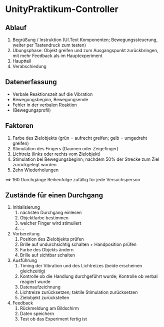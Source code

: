 # UnityPraktikum-Controller


## Ablauf
1. Begrüßung / Instruktion (UI.Text Komponenten; Bewegungssteuerung, weiter per Tastendruck zum testen)
2. Übungsphase: Objekt greifen und zum Ausgangspunkt zurückbringen, mit mehr Feedback als im Hauptexperiment
3. Hauptteil
4. Verabschiedung

## Datenerfassung
- Verbale Reaktionszeit auf die Vibration
- Bewegungsbeginn, Bewegungsende
- Fehler in der verbalen Reaktion
- (Bewegungsprofil)

## Faktoren
1. Farbe des Zielobjekts (grün = aufrecht greifen; gelb = umgedreht greifen)
2. Stimulation des Fingers (Daumen oder Zeigefinger)
3. Lichtreiz (links oder rechts vom Zielobjekt)
4. Stimulation bei Bewegungsbeginn; nachdem 50% der Strecke zum Ziel zurückgelegt wurden
5. Zehn Wiederholungen

==> 160 Durchgänge Reihenfolge zufällig für jede Versuchsperson

## Zustände für einen Durchgang
1. Initialisierung
   1. nächsten Durchgang einlesen
   2. Objektfarbe bestimmen
   3. welcher Finger wird stimuliert
   4. ...
2. Vorbereitung
   1. Position des Zielobjekts prüfen
   2. Brille auf undurchsichtig schalten + Handposition prüfen
   3. Farbe des Objekts ändern
   4. Brille auf sichtbar schalten
3. Ausführung
   1. Timing der Vibration und des Lichtreizes (beide erscheinen gleichzeitig)
   2. Kontrolle ob die Handlung durchgeführt wurde; Kontrolle ob verbal reagiert wurde
   3. Datenaufzeichnung
   4. Lichtreize zurücksetzen; taktile Stimulation zurücksetzen
   5. Zielobjekt zurückstellen
4. Feedback
   1. Rückmeldung am Bildschirm
   2. Daten speichern
   3. Test ob das Experiment fertig ist
